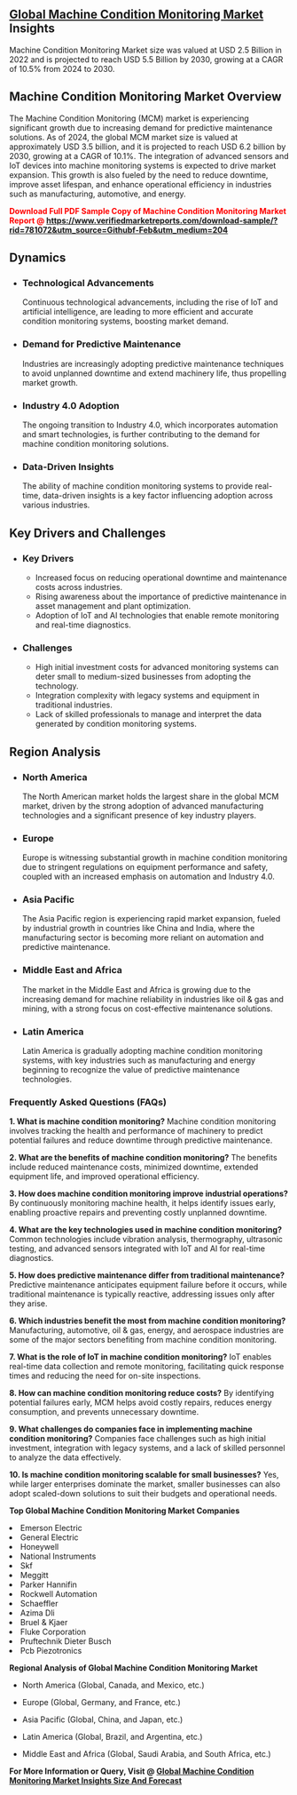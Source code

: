 <h2><a href="https://www.verifiedmarketreports.com/download-sample/?rid=781072&amp;utm_source=Githubf&amp;utm_medium=204" target="_blank">Global Machine Condition Monitoring Market</a> Insights</h2><p>Machine Condition Monitoring Market size was valued at USD 2.5 Billion in 2022 and is projected to reach USD 5.5 Billion by 2030, growing at a CAGR of 10.5% from 2024 to 2030.</p><p> <h2>Machine Condition Monitoring Market Overview</h2> <p>The Machine Condition Monitoring (MCM) market is experiencing significant growth due to increasing demand for predictive maintenance solutions. As of 2024, the global MCM market size is valued at approximately USD 3.5 billion, and it is projected to reach USD 6.2 billion by 2030, growing at a CAGR of 10.1%. The integration of advanced sensors and IoT devices into machine monitoring systems is expected to drive market expansion. This growth is also fueled by the need to reduce downtime, improve asset lifespan, and enhance operational efficiency in industries such as manufacturing, automotive, and energy.</p> <p><strong><p><span class=""><span style="color: #ff0000;"><strong>Download Full PDF Sample Copy of Machine Condition Monitoring Market Report</strong> @ </span><a href="https://www.verifiedmarketreports.com/download-sample/?rid=781072&amp;utm_source=Githubf-Feb&amp;utm_medium=204" target="_blank">https://www.verifiedmarketreports.com/download-sample/?rid=781072&amp;utm_source=Githubf-Feb&amp;utm_medium=204</a></span></p></strong></p> <h2>Dynamics</h2> <ul> <li><h3>Technological Advancements</h3>Continuous technological advancements, including the rise of IoT and artificial intelligence, are leading to more efficient and accurate condition monitoring systems, boosting market demand.</li> <li><h3>Demand for Predictive Maintenance</h3>Industries are increasingly adopting predictive maintenance techniques to avoid unplanned downtime and extend machinery life, thus propelling market growth.</li> <li><h3>Industry 4.0 Adoption</h3>The ongoing transition to Industry 4.0, which incorporates automation and smart technologies, is further contributing to the demand for machine condition monitoring solutions.</li> <li><h3>Data-Driven Insights</h3>The ability of machine condition monitoring systems to provide real-time, data-driven insights is a key factor influencing adoption across various industries.</li> </ul> <h2>Key Drivers and Challenges</h2> <ul> <li><h3>Key Drivers</h3> <ul> <li>Increased focus on reducing operational downtime and maintenance costs across industries.</li> <li>Rising awareness about the importance of predictive maintenance in asset management and plant optimization.</li> <li>Adoption of IoT and AI technologies that enable remote monitoring and real-time diagnostics.</li> </ul> </li> <li><h3>Challenges</h3> <ul> <li>High initial investment costs for advanced monitoring systems can deter small to medium-sized businesses from adopting the technology.</li> <li>Integration complexity with legacy systems and equipment in traditional industries.</li> <li>Lack of skilled professionals to manage and interpret the data generated by condition monitoring systems.</li> </ul> </li> </ul> <h2>Region Analysis</h2> <ul> <li><h3>North America</h3>The North American market holds the largest share in the global MCM market, driven by the strong adoption of advanced manufacturing technologies and a significant presence of key industry players.</li> <li><h3>Europe</h3>Europe is witnessing substantial growth in machine condition monitoring due to stringent regulations on equipment performance and safety, coupled with an increased emphasis on automation and Industry 4.0.</li> <li><h3>Asia Pacific</h3>The Asia Pacific region is experiencing rapid market expansion, fueled by industrial growth in countries like China and India, where the manufacturing sector is becoming more reliant on automation and predictive maintenance.</li> <li><h3>Middle East and Africa</h3>The market in the Middle East and Africa is growing due to the increasing demand for machine reliability in industries like oil & gas and mining, with a strong focus on cost-effective maintenance solutions.</li> <li><h3>Latin America</h3>Latin America is gradually adopting machine condition monitoring systems, with key industries such as manufacturing and energy beginning to recognize the value of predictive maintenance technologies.</li> </ul> <h3>Frequently Asked Questions (FAQs)</h3> <p><strong>1. What is machine condition monitoring?</strong> Machine condition monitoring involves tracking the health and performance of machinery to predict potential failures and reduce downtime through predictive maintenance.</p> <p><strong>2. What are the benefits of machine condition monitoring?</strong> The benefits include reduced maintenance costs, minimized downtime, extended equipment life, and improved operational efficiency.</p> <p><strong>3. How does machine condition monitoring improve industrial operations?</strong> By continuously monitoring machine health, it helps identify issues early, enabling proactive repairs and preventing costly unplanned downtime.</p> <p><strong>4. What are the key technologies used in machine condition monitoring?</strong> Common technologies include vibration analysis, thermography, ultrasonic testing, and advanced sensors integrated with IoT and AI for real-time diagnostics.</p> <p><strong>5. How does predictive maintenance differ from traditional maintenance?</strong> Predictive maintenance anticipates equipment failure before it occurs, while traditional maintenance is typically reactive, addressing issues only after they arise.</p> <p><strong>6. Which industries benefit the most from machine condition monitoring?</strong> Manufacturing, automotive, oil & gas, energy, and aerospace industries are some of the major sectors benefiting from machine condition monitoring.</p> <p><strong>7. What is the role of IoT in machine condition monitoring?</strong> IoT enables real-time data collection and remote monitoring, facilitating quick response times and reducing the need for on-site inspections.</p> <p><strong>8. How can machine condition monitoring reduce costs?</strong> By identifying potential failures early, MCM helps avoid costly repairs, reduces energy consumption, and prevents unnecessary downtime.</p> <p><strong>9. What challenges do companies face in implementing machine condition monitoring?</strong> Companies face challenges such as high initial investment, integration with legacy systems, and a lack of skilled personnel to analyze the data effectively.</p> <p><strong>10. Is machine condition monitoring scalable for small businesses?</strong> Yes, while larger enterprises dominate the market, smaller businesses can also adopt scaled-down solutions to suit their budgets and operational needs.</p> </p><p><strong>Top Global Machine Condition Monitoring Market Companies</strong></p><div data-test-id=""><p><li>Emerson Electric</li><li> General Electric</li><li> Honeywell</li><li> National Instruments</li><li> Skf</li><li> Meggitt</li><li> Parker Hannifin</li><li> Rockwell Automation</li><li> Schaeffler</li><li> Azima Dli</li><li> Bruel & Kjaer</li><li> Fluke Corporation</li><li> Pruftechnik Dieter Busch</li><li> Pcb Piezotronics</li></p><div><strong>Regional Analysis of&nbsp;Global Machine Condition Monitoring Market</strong></div><ul><li dir="ltr"><p dir="ltr">North America&nbsp;(Global, Canada, and Mexico, etc.)</p></li><li dir="ltr"><p dir="ltr">Europe (Global, Germany, and France, etc.)</p></li><li dir="ltr"><p dir="ltr">Asia Pacific&nbsp;(Global, China, and Japan, etc.)</p></li><li dir="ltr"><p dir="ltr">Latin America&nbsp;(Global, Brazil, and Argentina, etc.)</p></li><li dir="ltr">Middle East and Africa&nbsp;(Global, Saudi Arabia, and South Africa, etc.)</li></ul><p><strong>For More Information or Query, Visit @&nbsp;</strong><strong><a href="https://www.verifiedmarketreports.com/product/machine-condition-monitoring-market/?utm_source=Githubf&amp;utm_medium=204" target="_blank">Global Machine Condition Monitoring Market Insights Size And Forecast</a></strong></p></div>
